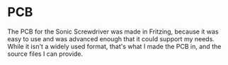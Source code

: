 # PCB
The PCB for the Sonic Screwdriver was made in Fritzing, because it was easy to use and was advanced enough that it could support my needs.
While it isn't a widely used format, that's what I made the PCB in, and the source files I can provide.
